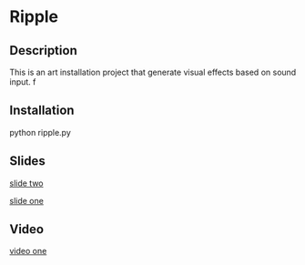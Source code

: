 # Ripple

## Description

This is an art installation project that generate visual effects based on sound input. f

## Installation

  python ripple.py

## Slides

[slide two](https://docs.google.com/presentation/d/167CRWSBB9AY0LubAPCSqf8NnshB4w_PrJf7qprWurYc/edit)

[slide one](https://drive.google.com/a/cca.edu/file/d/0B3UDDh6bzQkMOHNzcWdubEhTV3M/view)


## Video
[video one](https://www.youtube.com/watch?v=FwQGnM2N3e0)

